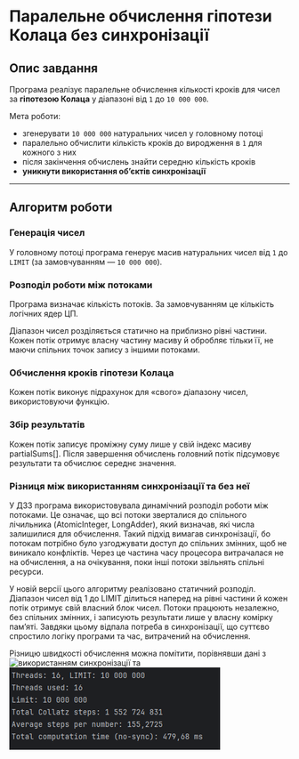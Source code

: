 # Паралельне обчислення гіпотези Колаца без синхронізації

## Опис завдання

Програма реалізує паралельне обчислення кількості кроків для чисел за **гіпотезою Колаца** у діапазоні від `1` до `10 000 000`.

Мета роботи:
- згенерувати `10 000 000` натуральних чисел у головному потоці
- паралельно обчислити кількість кроків до виродження в `1` для кожного з них
- після закінчення обчислень знайти середню кількість кроків
- **уникнути використання об’єктів синхронізації** 

---

## Алгоритм роботи

### Генерація чисел
У головному потоці програма генерує масив натуральних чисел від `1` до `LIMIT` (за замовчуванням — `10 000 000`).

### Розподіл роботи між потоками

Програма визначає кількість потоків. За замовчуванням це кількість логічних ядер ЦП.

Діапазон чисел розділяється статично на приблизно рівні частини. Кожен потік отримує власну частину масиву й обробляє тільки її, не маючи спільних точок запису з іншими потоками.

### Обчислення кроків гіпотези Колаца

Кожен потік виконує підрахунок для «свого» діапазону чисел, використовуючи функцію.

### Збір результатів

Кожен потік записує проміжну суму лише у свій індекс масиву partialSums[]. Після завершення обчислень головний потік підсумовує результати та обчислює середнє значення.

### Різниця між використанням синхронізації та без неї

У ДЗ3 програма використовувала динамічний розподіл роботи між потоками. Це означає, що всі потоки зверталися до спільного лічильника (AtomicInteger, LongAdder), який визначав, які числа залишилися для обчислення. Такий підхід вимагав синхронізації, бо потокам потрібно було узгоджувати доступ до спільних змінних, щоб не виникало конфліктів. Через це частина часу процесора витрачалася не на обчислення, а на очікування, поки інші потоки звільнять спільні ресурси.

У новій версії цього алгоритму реалізовано статичний розподіл. Діапазон чисел від 1 до LIMIT ділиться наперед на рівні частини й кожен потік отримує свій власний блок чисел. Потоки працюють незалежно, без спільних змінних, і записують результати лише у власну комірку пам’яті. Завдяки цьому відпала потреба в синхронізації, що суттєво спростило логіку програми та час, витрачений на обчислення.

Різницю швидкості обчислення можна помітити, порівнявши дані з ![використанням синхронізації](images/sync_result.png) та ![без використання синхронізації](images/no_sunc_result.png)